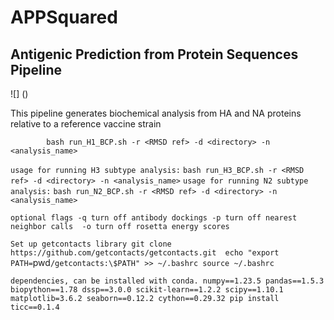 # APPSquared 
## Antigenic Prediction from Protein Sequences Pipeline 
![]
()

This pipeline generates biochemical analysis from HA and NA proteins relative to a reference vaccine strain


```usage for running H1 subtype analysis:
		bash run_H1_BCP.sh -r <RMSD ref> -d <directory> -n <analysis_name>
```

`usage for running H3 subtype analysis:`
`
bash run_H3_BCP.sh -r <RMSD ref> -d <directory> -n <analysis_name>
`
`usage for running N2 subtype analysis:`
`
bash run_N2_BCP.sh -r <RMSD ref> -d <directory> -n <analysis_name>
`

`optional flags
-q turn off antibody dockings
-p turn off nearest neighbor calls 
-o turn off rosetta energy scores
`

`Set up getcontacts library git clone https://github.com/getcontacts/getcontacts.git 
echo "export PATH=`pwd`/getcontacts:\$PATH" >> ~/.bashrc source ~/.bashrc`

`dependencies, can be installed with conda.
numpy==1.23.5
pandas==1.5.3
biopython==1.78
dssp==3.0.0
scikit-learn==1.2.2
scipy==1.10.1
matplotlib=3.6.2
seaborn==0.12.2
cython==0.29.32
pip install ticc==0.1.4 
`
